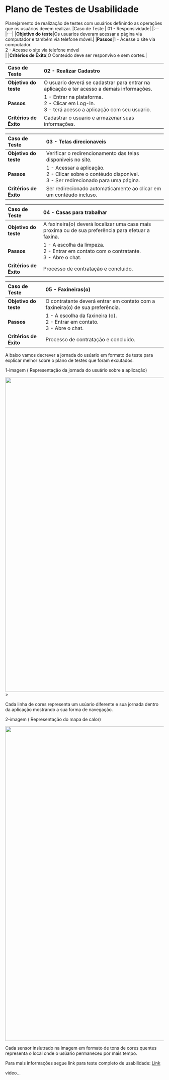 # Plano de Testes de Usabilidade

Planejamento de realização de testes com usuários definindo as operações que os usuários devem realizar.
|Caso de Teste | 01 - Responsividade|
|:--|:--|
|**Objetivo do teste**|Os usuarios deveram acessar a página via computador  e também via telefone móvel.| 
|**Passos**|1 - Acesse o site via computador.<br/>2 - Acesse o site via telefone móvel<br/>|
|**Critérios de Êxito**|O Conteúdo deve ser responvivo e sem cortes.|

|Caso de Teste | 02 - Realizar Cadastro |
|:--|:--|
|**Objetivo do teste**| O usuario deverá se cadastrar para entrar na aplicação e ter acesso a demais informações.|
|**Passos**|1 - Entrar na plataforma.<br/>2 - Clicar em Log-In.<br/>3 - terá acesso a aplicação com seu usuario.|
|**Critérios de Êxito**|Cadastrar o usuario e armazenar suas informações.|

|Caso de Teste | 03 - Telas direcionaveis|
|:--|:--|
|**Objetivo do teste**|Verificar o redirencionamento das telas disponiveis no site.|
|**Passos**|1 - Acessar a aplicação.<br/>2 - Clicar sobre o contéudo disponivel.</br> 3 - Ser redirecionado para uma página.
|**Critérios de Êxito**|Ser redirecionado automaticamente ao clicar em um contéudo incluso.|

|Caso de Teste | 04 - Casas para trabalhar|
|:--|:--|
|**Objetivo do teste**|A faxineira(o) deverá localizar uma casa mais proxima ou de sua preferência para efetuar a faxina.|
|**Passos**|1 - A escolha da limpeza.<br/>2 - Entrar em contato com o contratante.<br/>3 - Abre o chat.|
|**Critérios de Êxito**|Processo de contratação e concluido.|

|Caso de Teste | 05 - Faxineiras(o)|
|:--|:--|
|**Objetivo do teste**|O contratante deverá entrar em contato com a faxineira(o) de sua preferência.|
|**Passos**|1 - A escolha da faxineira (o).<br/>2 - Entrar em contato.<br/>3 - Abre o chat.|
|**Critérios de Êxito**|Processo de contratação e concluido.|



A baixo vamos decrever a jornada do usúario em formato de teste para explicar melhor sobre o plano de testes que foram excutados.

1-imagem ( Representação da jornada do usuário sobre a aplicação)


<div align="center">
<img src="![Heatmap](https://user-images.githubusercontent.com/101758971/191642435-2a19f6f2-ccd1-4e7c-b21d-03ec196f74a7.jpg)" width="1000px" />
</div>>


Cada linha de cores representa um usúario diferente e sua jornada dentro da aplicação mostrando a sua forma de navegação.


2-imagem ( Representação do mapa de calor)

<div align="center">
<img src="![Journey](https://user-images.githubusercontent.com/101758971/191642583-63983ae4-1dd2-4267-82aa-58cc266ca1df.jpg)" width="1000px" />
</div>


Cada sensor inslutrado na imagem em formato de tons de cores quentes representa o local onde o usúario permaneceu por mais tempo.




Para mais informações segue link para teste completo de usabilidade: [Link](https://quant-ux.com/#/test.html?h=a2aa10a3OayRMnpDLw5lQd0vc2HGeQ1zDpQnyRK1K3Dp4a1briZs5iDDyVf6)

video...
